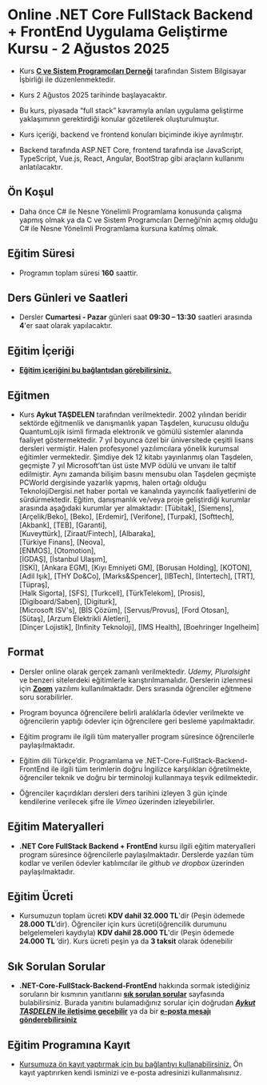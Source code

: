 # Online .NET Core FullStack Backend + FrontEnd Uygulama Geliştirme Kursu - 2 Ağustos 2025

+ Kurs [__C ve Sistem Programcıları Derneği__](http://www.csystem.org/) tarafından Sistem Bilgisayar İşbirliği ile düzenlenmektedir. 

+ Kurs 2 Ağustos 2025 tarihinde başlayacaktır.

+ Bu kurs, piyasada “full stack” kavramıyla anılan uygulama geliştirme yaklaşımının gerektirdiği konular gözetilerek oluşturulmuştur.

+ Kurs içeriği, backend ve frontend konuları biçiminde ikiye ayrılmıştır.

+ Backend tarafında ASP.NET Core, frontend tarafında ise JavaScript, TypeScript, Vue.js, React, Angular, BootStrap gibi araçların kullanımı anlatılacaktır.

## Ön Koşul
+ Daha önce C# ile Nesne Yönelimli Programlama konusunda çalışma yapmış olmak ya da C ve Sistem Programcıları Derneği’nin açmış olduğu C# ile Nesne Yönelimli Programlama kursuna katılmış olmak.

## Eğitim Süresi
+ Programın toplam süresi __160__ saattir. 

## Ders Günleri ve Saatleri
+ Dersler __Cumartesi - Pazar__ günleri saat __09:30 – 13:30__ saatleri arasında __4__'er saat olarak yapılacaktır.

## Eğitim İçeriği
+ __[Eğitim içeriğini bu bağlantıdan görebilirsiniz.](https://github.com/CSD-1993/Online-.NET-Core-FullStack-Backend-FrontEnd-Uygulama-Gelistirme-Kursu-26-Nisan-2025/blob/main/kurs_icerigi.md)__

## Eğitmen
+ Kurs __Aykut TAŞDELEN__ tarafından verilmektedir. 2002 yılından beridir sektörde eğitmenlik ve danışmanlık yapan Taşdelen, kurucusu olduğu QuantumLojik isimli firmada elektronik ve gömülü sistemler alanında faaliyet göstermektedir. 7 yıl boyunca özel bir üniversitede çeşitli lisans dersleri vermiştir. Halen profesyonel yazılımcılara yönelik kurumsal eğitimler vermektedir. Şimdiye dek 12 kitabı yayınlanmış olan Taşdelen, geçmişte 7 yıl Microsoft’tan üst üste MVP ödülü ve unvanı ile taltif edilmiştir. Aynı zamanda bilişim basını mensubu olan Taşdelen geçmişte PCWorld dergisinde yazarlık yapmış, halen ortağı olduğu TeknolojiDergisi.net haber portalı ve kanalında yayıncılık faaliyetlerini de sürdürmektedir. 
Eğitim, danışmanlık ve/veya proje geliştirdiği kurumlar arasında aşağıdaki kurumlar yer almaktadır:
[Tübitak],
[Siemens],
[Arçelik/Beko],
[Beko],
[Erdemir],
[Verifone], 
[Turpak], 
[Softtech], 
[Akbank],
[TEB], 
[Garanti],  
[Kuveyttürk], 
[Ziraat/Fintech], 
[Albaraka],  
[Türkiye Finans], 
[Neova],  
[ENMOS], 
[Otomotion],  
[İGDAŞ], 
[İstanbul Ulaşım],  
[İSKİ], 
[Ankara EGM],
[Kıyı Emniyeti GM], 
[Borusan Holding],
[KOTON], 
[Adil Işık],
[THY Do&Co], 
[Marks&Spencer],
[IBTech], 
[Intertech],
[TRT], 
[Tüpraş],    
[Halk Sigorta], 
[SFS], 
[Turkcell], 
[TürkTelekom], 
[Prosis],  
[Digiboard/Saben], 
[Digiturk],    
[Microsoft ISV's], 
[BİS Çözüm],
[Servus/Provus], 
[Ford Otosan],  
[Sütaş], 
[Arzum Elektrikli Aletleri],  
[Dinçer Lojistik], 
[Infinity Teknoloji],
[IMS Health], 
[Boehringer Ingelheim]           

## Format
+ Dersler online olarak gerçek zamanlı verilmektedir. _Udemy, Pluralsight_ ve benzeri sitelerdeki eğitimlerle karıştırılmamalıdır. Derslerin izlenmesi için __[Zoom](https://zoom.us/)__ yazılımı kullanılmaktadır. Ders sırasında öğrenciler eğitmene soru sorabilirler.

+ Program boyunca öğrencilere belirli aralıklarla ödevler verilmekte ve öğrencilerin yaptığı ödevler için öğrencilere geri besleme yapılmaktadır.

+ Eğitim programı ile ilgili tüm materyaller program süresince öğrencilerle paylaşılmaktadır.

+ Eğitim dili Türkçe’dir. Programlama ve .NET-Core-FullStack-Backend-FrontEnd ile ilgili tüm terimlerin doğru İngilizce karşılıkları öğretilmekte, öğrenciler teknik ve doğru bir terminoloji kullanmaya teşvik edilmektedir.

+ Öğrenciler kaçırdıkları dersleri ders tarihini izleyen 3 gün içinde kendilerine verilecek şifre ile _Vimeo_ üzerinden izleyebilirler.

## Eğitim Materyalleri
+ __.NET Core FullStack Backend + FrontEnd__ kursu ilgili eğitim materyalleri program süresince öğrencilerle paylaşılmaktadır. Derslerde yazılan tüm kodlar ve verilen ödevler katılımcılar ile _github ve dropbox_ üzerinden paylaşılmaktadır.

## Eğitim Ücreti
+ Kursumuzun toplam ücreti __KDV dahil 32.000 TL__'dir (Peşin ödemede __28.000 TL__’dir). Öğrenciler için kurs ücreti(öğrencilik durumunu belgelemeleri kaydıyla) __KDV dahil 28.000 TL__'dir (Peşin ödemede __24.000 TL__ ’dir). Kurs ücreti peşin ya da __3 taksit__ olarak ödenebilir

## Sık Sorulan Sorular
+ __.NET-Core-FullStack-Backend-FrontEnd__ hakkında sormak istediğiniz soruların bir kısmının yanıtlarını [__sık sorulan sorular__](https://github.com/CSD-1993/Online-.NET-Core-FullStack-Backend-FrontEnd-Uygulama-Gelistirme-Kursu-26-Nisan-2025/blob/main/sss.md) sayfasında bulabilirsiniz. Burada yanıtını bulamadığınız sorular için doğrudan __[_Aykut TAŞDELEN_ ile iletişime geçebilir](https://www.linkedin.com/in/aykuttasdelen/)__ ya da bir __[e-posta mesajı gönderebilirsiniz](mailto:aykuttasdelen@csystem.org)__

## Eğitim Programına Kayıt
+ [Kursumuza ön kayıt yaptırmak için bu bağlantıyı kullanabilirsiniz.](https://us06web.zoom.us/meeting/register/nKMLiPOpQYyam29teFdCWw#/registration)
 Ön kayıt yaptırırken kendi isminizi ve e-posta adresinizi kullanmalısınız.

